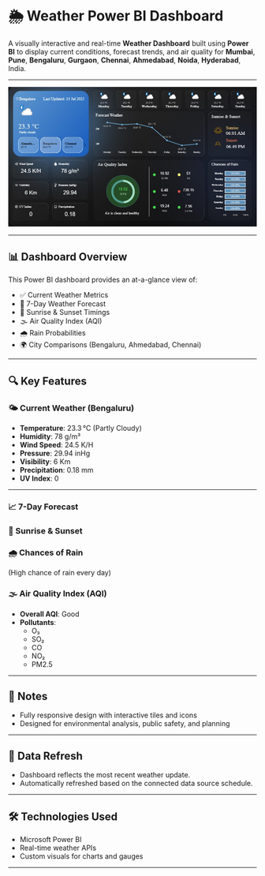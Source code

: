 # 🌦️ Weather Power BI Dashboard

A visually interactive and real-time **Weather Dashboard** built using **Power BI** to display current conditions, forecast trends, and air quality for **Mumbai**, **Pune**, **Bengaluru**, **Gurgaon**, **Chennai**, **Ahmedabad**, **Noida**, **Hyderabad**, India.


---
![Dashboard Screenshot](Weather_Dashboard.jpg)

---
## 📊 Dashboard Overview

This Power BI dashboard provides an at-a-glance view of:

- ✅ Current Weather Metrics
- 📅 7-Day Weather Forecast
- 🌅 Sunrise & Sunset Timings
- 🌫️ Air Quality Index (AQI)
- 🌧️ Rain Probabilities
- 🌍 City Comparisons (Bengaluru, Ahmedabad, Chennai)

---

## 🔍 Key Features

### 🌤️ Current Weather (Bengaluru)
- **Temperature**: 23.3 °C (Partly Cloudy)
- **Humidity**: 78 g/m³
- **Wind Speed**: 24.5 K/H
- **Pressure**: 29.94 inHg
- **Visibility**: 6 Km
- **Precipitation**: 0.18 mm
- **UV Index**: 0

---

### 📈 7-Day Forecast

### 🌄 Sunrise & Sunset

### 🌧️ Chances of Rain
(High chance of rain every day)

### 🌫️ Air Quality Index (AQI)
- **Overall AQI**: Good
- **Pollutants**:
  - O₃
  - SO₂
  - CO
  - NO₂
  - PM2.5

---

## 📌 Notes
- Fully responsive design with interactive tiles and icons
- Designed for environmental analysis, public safety, and planning

---

## 🔄 Data Refresh
- Dashboard reflects the most recent weather update.
- Automatically refreshed based on the connected data source schedule.

---

## 🛠️ Technologies Used
- Microsoft Power BI
- Real-time weather APIs
- Custom visuals for charts and gauges

---
